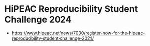 # HiPEAC Reproducibility Student Challenge 2024

* https://www.hipeac.net/news/7030/register-now-for-the-hipeac-reproducibility-student-challenge-2024/
